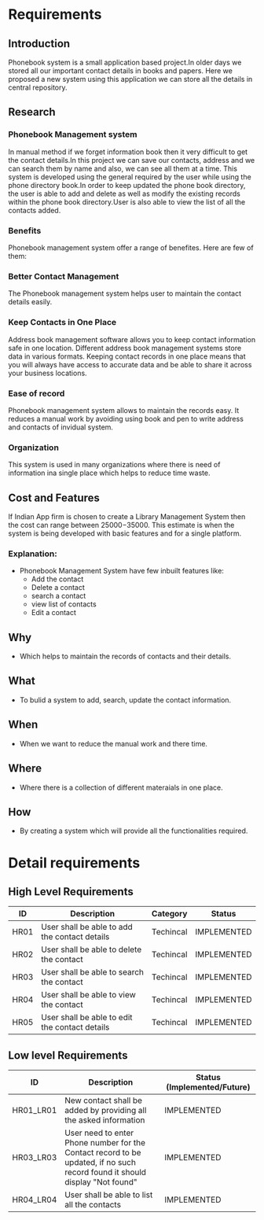 # Requirements
## Introduction
Phonebook system is a small application based project.In older days we stored all our important contact details in books and papers. Here we proposed a new system using this application we can store all the details in central repository.
## Research
### Phonebook Management system 
In manual method if we forget information book then it very difficult to get the contact details.In this project we can save our contacts, address and we can search them by name and also, we can see all them at a time. This system is developed using the general required by the user while using the phone directory book.In order to keep updated the phone book directory, the user is able to add and delete as well as modify the existing records within the phone book directory.User is also able to view the list of all the contacts added.
### Benefits
Phonebook management system offer a range of benefites. Here are few of them: 
### Better Contact Management
The Phonebook management system helps user to maintain the contact details easily.  
### Keep Contacts in One Place
Address book management software allows you to keep contact information safe in one location. Different address book management systems store data in various formats. Keeping contact records in one place means that you will always have access to accurate data and be able to share it across your business locations.
### Ease of record
Phonebook management system allows to maintain the records easy. It reduces a manual work by avoiding using book and pen to write address and contacts of invidual system.
### Organization
This system is used in many organizations where there is need of information ina single place which helps to reduce time waste.  
## Cost and Features 
If Indian App firm is chosen to create a Library Management System then the cost can range between $25000-$35000. This estimate is when the system is being developed with basic features and for a single platform.
### Explanation:
* Phonebook Management System have few inbuilt features like:
    * Add the contact
    * Delete a contact
    * search a contact
    * view list of contacts
    * Edit a contact
## Why
* Which helps to maintain the records of contacts and their details.
## What
* To bulid a system to add, search, update the contact information.
## When
* When we want to reduce the manual work and there time.
## Where
* Where there is a collection of different materaials in one place.
## How
* By creating a system which will provide all the functionalities required.
# Detail requirements
## High Level Requirements 
| ID | Description | Category | Status | 
| ----- | ----- | ------- | ---------|
| HR01 | User shall be able to add the contact details   | Techincal | IMPLEMENTED |
| HR02 | User shall be able to delete the contact | Techincal | IMPLEMENTED | 
| HR03 | User shall be able to search the contact| Techincal |  IMPLEMENTED  |
| HR04 | User shall be able to view the contact| Techincal |  IMPLEMENTED  |
| HR05 | User shall be able to edit the contact details| Techincal |  IMPLEMENTED  |
##  Low level Requirements
 
| ID | Description | Status (Implemented/Future) |
| -------- | ---------- | ----------- | 
| HR01_LR01 | New contact shall be added by providing all the asked information |  IMPLEMENTED |                                                                                   | HR02_LR02 | If user searches for an invalid contact "No contact found" message should be displayed |  IMPLEMENTED  |
| HR03_LR03 | User need to enter Phone number for the Contact record to be updated, if no such record  found it should display "Not found"  | IMPLEMENTED  |
| HR04_LR04 | User shall be able to list all the contacts | IMPLEMENTED  |
